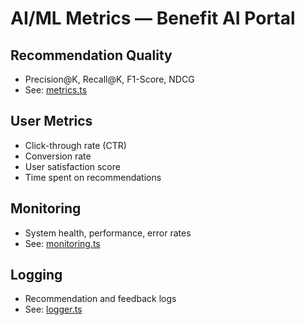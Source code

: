 # AI/ML Metrics — Benefit AI Portal

## Recommendation Quality
- Precision@K, Recall@K, F1-Score, NDCG
- See: [metrics.ts](../monitoring/metrics.ts)

## User Metrics
- Click-through rate (CTR)
- Conversion rate
- User satisfaction score
- Time spent on recommendations

## Monitoring
- System health, performance, error rates
- See: [monitoring.ts](../monitoring/monitoring.ts)

## Logging
- Recommendation and feedback logs
- See: [logger.ts](../monitoring/logger.ts) 